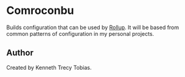 # Comroconbu
Builds configuration that can be used by [Rollup](https://rollupjs.org/). It will be based from common patterns of configuration in my personal projects.

## Author
Created by Kenneth Trecy Tobias.
